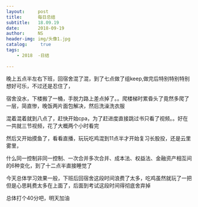 ```yaml
---
layout:     post
title:      每日总结
subtitle:   18.09.19
date:       2018-09-19
author:     NS
header-img: img/头像1.jpg
catalog: 	 true
tags:
    - 2018  -日结   
    
--- 
```

晚上五点半左右下班，回宿舍混了混，到了七点做了组keep,做完后特别特别特别想好可乐，不过还是忍住了，

宿舍没水，下楼搬了一桶，手脱力路上差点掉了。。爬楼梯时累昏头了竟然多爬了一层，简直惨，晚饭两片面包解决，然后洗澡洗衣服

混着混着就到八点了，赶快开始cpa，为了赶进度直接跳过书只看了视频。。好在一共就三节视频，花了大概两个小时看完

然后又开始摸鱼了，看看直播，玩玩吃鸡混到11点半才开始复习长股投，还是云里雾里，

什么同一控制非同一控制、一次合并多次合并、成本法、权益法、金融资产相互间的6种变化，到了十二点半直接睡觉了

今天总体学习效果一般，下班后回宿舍这段时间浪费了太多，吃鸡虽然就玩了一把但是心思耗费太多在上面了，后面到考试这段时间得彻底舍弃掉

总体打个40分吧，明天加油
